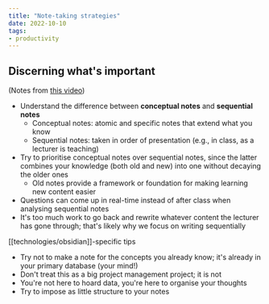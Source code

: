 ```yaml
---
title: "Note-taking strategies"
date: 2022-10-10
tags:
- productivity
---
```


## Discerning what's important
(Notes from [this video](https://www.youtube.com/watch?v=MYJsGksojms))
- Understand the difference between **conceptual notes** and **sequential notes**
    - Conceptual notes: atomic and specific notes that extend what you know
    - Sequential notes: taken in order of presentation (e.g., in class, as a lecturer is teaching)
- Try to prioritise conceptual notes over sequential notes, since the latter combines your knowledge (both old and new) into one without decaying the older ones
    - Old notes provide a framework or foundation for making learning new content easier
- Questions can come up in real-time instead of after class when analysing sequential notes
- It's too much work to go back and rewrite whatever content the lecturer has gone through; that's likely why we focus on writing sequentially

[[technologies/obsidian]]-specific tips
- Try not to make a note for the concepts you already know; it's already in your primary database (your mind!)
- Don't treat this as a big project management project; it is not
- You're not here to hoard data, you're here to organise your thoughts
- Try to impose as little structure to your notes